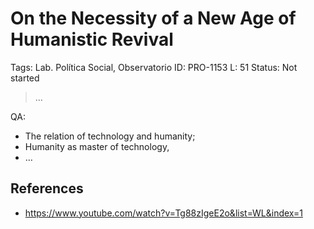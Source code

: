 # On the Necessity of a New Age of Humanistic Revival

Tags: Lab. Política Social, Observatorio
ID: PRO-1153
L: 51
Status: Not started

> …
> 

QA:

- The relation of technology and humanity;
- Humanity as master of technology,
- …

## References

- https://www.youtube.com/watch?v=Tg88zIgeE2o&list=WL&index=1